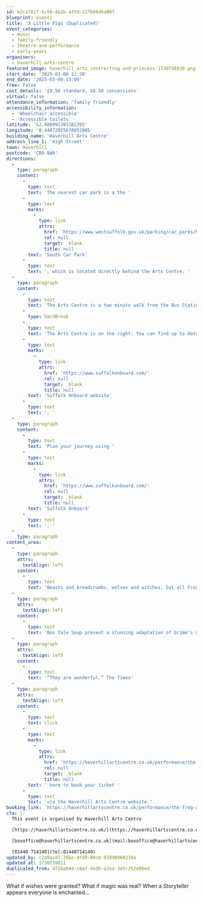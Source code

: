 ```yaml
---
id: b2ca7817-5c50-4e2b-a3fd-117b80d9a00f
blueprint: events
title: '3 Little Pigs (Duplicated)'
event_categories:
  - music
  - family-friendly
  - theatre-and-performance
  - early-years
organisers:
  - haverhill-arts-centre
featured_image: haverhill_arts_centre/frog-and-princess-1730738920.png
start_date: '2025-03-08 11:30'
end_date: '2025-03-08 13:00'
free: false
cost_details: '£9.50 standard, £8.50 concessions'
virtual: false
attendance_information: 'family friendly'
accessibility_information:
  - 'Wheelchair accessible'
  - 'Accessible toilets'
latitude: '52.080992393382395'
longitude: '0.44072955678052805'
building_name: 'Haverhill Arts Centre'
address_line_1: 'High Street'
town: Haverhill
postcode: 'CB9 8AR'
directions:
  -
    type: paragraph
    content:
      -
        type: text
        text: 'The nearest car park is a the '
      -
        type: text
        marks:
          -
            type: link
            attrs:
              href: 'https://www.westsuffolk.gov.uk/parking/car_parks/haverhill-car-parks.cfm'
              rel: null
              target: _blank
              title: null
        text: 'South Car Park'
      -
        type: text
        text: ', which is located directly behind the Arts Centre. '
  -
    type: paragraph
    content:
      -
        type: text
        text: 'The Arts Centre is a two minute walk from the Bus Station on Jubilee Walk. Head for the High Street and turn left.'
      -
        type: hardBreak
      -
        type: text
        text: 'The Arts Centre is on the right. You can find up to date bus times on the '
      -
        type: text
        marks:
          -
            type: link
            attrs:
              href: 'https://www.suffolkonboard.com/'
              rel: null
              target: _blank
              title: null
        text: 'Suffolk Onboard website'
      -
        type: text
        text: '. '
  -
    type: paragraph
    content:
      -
        type: text
        text: 'Plan your journey using '
      -
        type: text
        marks:
          -
            type: link
            attrs:
              href: 'https://www.suffolkonboard.com/'
              rel: null
              target: _blank
              title: null
        text: 'Suffolk Onboard'
      -
        type: text
        text: '. '
  -
    type: paragraph
content_area:
  -
    type: paragraph
    attrs:
      textAlign: left
    content:
      -
        type: text
        text: 'Beasts and breadcrumbs, wolves and witches, but all Froggy really wants is to hear a story starring someone like him. Head into the woods with Hansel & Gretel, help little elves make beautiful shoes, meet the princess who’s champion of hide-and-seek, and see if Froggy finally gets his wish!'
  -
    type: paragraph
    attrs:
      textAlign: left
    content:
      -
        type: text
        text: 'Box Tale Soup present a stunning adaptation of Grimm’s most magical tales, featuring wonderful puppets and spellbinding original music… Now let’s have a story about a Frog!'
  -
    type: paragraph
    attrs:
      textAlign: left
    content:
      -
        type: text
        text: '“They are wonderful.” The Times'
  -
    type: paragraph
    attrs:
      textAlign: left
    content:
      -
        type: text
        text: Click
      -
        type: text
        marks:
          -
            type: link
            attrs:
              href: 'https://haverhillartscentre.co.uk/performance/the-frog-and-the-princess/'
              rel: null
              target: _blank
              title: null
        text: ' here to book your ticket '
      -
        type: text
        text: 'via the Haverhill Arts Centre website.'
booking_link: 'https://haverhillartscentre.co.uk/performance/the-frog-and-the-princess/'
cta: |-
  This event is organised by Haverhill Arts Centre

  [https://haverhillartscentre.co.uk/](https://haverhillartscentre.co.uk/) 

  [boxoffice@haverhillartscentre.co.uk](mail:boxoffice@haverhillartscentre.co.uk)

  [01440 714140](tel:01440714140)
updated_by: c2a9acd7-26be-4f49-89cb-918d0960210a
updated_at: 1730739011
duplicated_from: 472bab4d-c0af-4edb-a2ed-3e5c252e06ed
---
```

What if wishes were granted? What if magic was real? When a Storyteller appears everyone is enchanted…